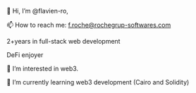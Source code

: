 👋 Hi, I’m @flavien-ro,

📫 How to reach me: f.roche@rochegrup-softwares.com

2+years in full-stack web development

DeFi enjoyer

👀 I’m interested in web3.

🌱 I’m currently learning web3 development (Cairo and Solidity)
